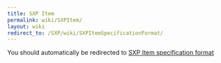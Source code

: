 ```yaml
---
title: SXP Item
permalink: wiki/SXPItem/
layout: wiki
redirect_to: /SXP/wiki/SXPItemSpecificationFormat/
---
```


You should automatically be redirected to [SXP Item specification format](/SXP/wiki/SXPItemSpecificationFormat/)
